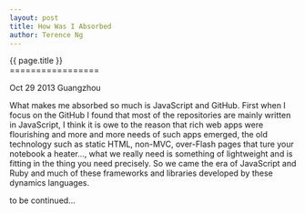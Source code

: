 ```yaml
---
layout: post
title: How Was I Absorbed
author: Terence Ng
---
```


<div class="page_title"> {{ page.title }} </div>
=================
<p class="meta">Oct 29 2013 Guangzhou</p>

What makes me absorbed so much is JavaScript and GitHub. <!-- more -->First when I focus on the GitHub I found that
most of the repositories are mainly written in JavaScript, I think it is owe to the reason that rich
web apps were flourishing and more and more needs of such apps emerged, the old technology such as static
HTML, non-MVC, over-Flash pages that ture your notebook a heater..., what we really need is something of 
lightweight and is fitting in the thing you need precisely. So we came the era of JavaScript and Ruby and
much of these frameworks and libraries developed by these dynamics languages.

to be continued...
